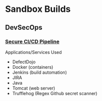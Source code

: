 # Sandbox Builds

## DevSecOps
### [Secure CI/CD Pipeline](https://dehvcurtis.github.io/Sandbox%20Buildouts/DevSecOps/DJJJT/djjjt)

Applications/Services Used
- DefectDojo
- Docker (containers)
- Jenkins (build automation)
- JIRA
- Java
- Tomcat (web server)
- Trufflehog (Regex Github secret scanner)